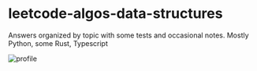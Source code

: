 # leetcode-algos-data-structures

Answers organized by topic with some tests and occasional notes. Mostly Python, some Rust, Typescript

![profile](https://github.com/lostintime101/leetcode-algos-data-structures/assets/92709487/552fc21f-1096-466e-ba25-8fc420a5d37c)

